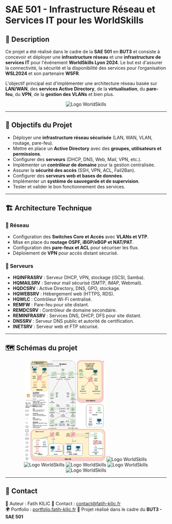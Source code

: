 # SAE 501 - Infrastructure Réseau et Services IT pour les WorldSkills

## 📖 Description

Ce projet a été réalisé dans le cadre de la **SAE 501** en **BUT3** et consiste à concevoir et déployer une **infrastructure réseau** et une **infrastructure de services IT** pour l'événement **WorldSkills Lyon 2024**. Le but est d'assurer la connectivité, la sécurité et la disponibilité des services pour l’organisation **WSL2024** et son partenaire **WSFR**.

L'objectif principal est d'implémenter une architecture réseau basée sur **LAN/WAN**, des **services Active Directory**, de la **virtualisation**, du **pare-feu**, du **VPN**, de la **gestion des VLANs** et bien plus.

<p align="center">
  <img src="https://www.worldskills-france.org/app/uploads/2023/04/317329546_514507990716543_5491866302264516748_n.jpg" alt="Logo WorldSkills" width="250">
</p>

---

## 🚀 Objectifs du Projet

- Déployer une **infrastructure réseau sécurisée** (LAN, WAN, VLAN, routage, pare-feu).
- Mettre en place un **Active Directory** avec des **groupes, utilisateurs et permissions**.
- Configurer des **serveurs** (DHCP, DNS, Web, Mail, VPN, etc.).
- Implémenter un **contrôleur de domaine** pour la gestion centralisée.
- Assurer la **sécurité des accès** (SSH, VPN, ACL, Fail2Ban).
- Configurer des **serveurs web et bases de données**.
- Implémenter un **système de sauvegarde et de supervision**.
- Tester et valider le bon fonctionnement des services.

---

## 🏗️ Architecture Technique

### 🔹 Réseau

- Configuration des **Switches Core et Accès** avec **VLANs et VTP**.
- Mise en place du **routage OSPF, iBGP/eBGP et NAT/PAT**.
- Configuration des **pare-feux et ACL** pour sécuriser les flux.
- Déploiement de **VPN** pour accès distant sécurisé.

### 🔹 Serveurs

- **HQINFRASRV** : Serveur DHCP, VPN, stockage (iSCSI, Samba).
- **HQMAILSRV** : Serveur mail sécurisé (SMTP, IMAP, Webmail).
- **HQDCSRV** : Active Directory, DNS, GPO, stockage.
- **HQWEBSRV** : Hébergement web (HTTPS, RDS).
- **HQWLC** : Contrôleur Wi-Fi centralisé.
- **REMFW** : Pare-feu pour site distant.
- **REMDCSRV** : Contrôleur de domaine secondaire.
- **REMINFRASRV** : Services DNS, DHCP, DFS pour site distant.
- **DNSSRV** : Serveur DNS public et autorité de certification.
- **INETSRV** : Serveur web et FTP sécurisé.

---

## 🗺️ Schémas du projet

<p align="center">
  <img src="Woldskill/Physical - Simplified.drawio.png" alt="Schéma Simplifié de la couche physique" width="250">
  <img src="https://www.worldskills-france.org/app/uploads/2023/04/317329546_514507990716543_5491866302264516748_n.jpg" alt="Logo WorldSkills" width="250">
  <img src="https://www.worldskills-france.org/app/uploads/2023/04/317329546_514507990716543_5491866302264516748_n.jpg" alt="Logo WorldSkills" width="250">
  <img src="https://www.worldskills-france.org/app/uploads/2023/04/317329546_514507990716543_5491866302264516748_n.jpg" alt="Logo WorldSkills" width="250">
  <img src="https://www.worldskills-france.org/app/uploads/2023/04/317329546_514507990716543_5491866302264516748_n.jpg" alt="Logo WorldSkills" width="250">
  <img src="https://www.worldskills-france.org/app/uploads/2023/04/317329546_514507990716543_5491866302264516748_n.jpg" alt="Logo WorldSkills" width="250">
</p>

---

## 📢 Contact

📝 Auteur : Fatih KILIC
📧 Contact : [contact@fatih-kilic.fr](mailto:contact@fatih-kilic.fr)  
🌍 Portfolio : [portfolio.fatih-kilic.fr](portfolio.fatih-kilic.fr)
📌 Projet réalisé dans le cadre du **BUT3 - SAE 501**
